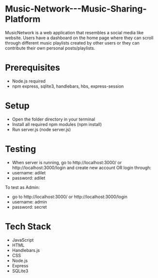 # Music-Network---Music-Sharing-Platform

MusicNetwork is a web application that resembles a social media like website. Users have a dashboard on the home page where they can scroll through different music playlists created by other users or they can contribute their own personal posts/playlists.

# Prerequisites

- Node.js required
- npm express, sqlite3, handlebars, hbs, express-session

# Setup

- Open the folder directory in your terminal
- Install all required npm modules (npm install)
- Run server.js (node server.js)

# Testing

- When server is running, go to http://localhost:3000/ or http://localhost:3000/login and create new account OR login through:
- username: adilet
- password: adilet

To test as Admin:

- go to http://localhost:3000/ or http://localhost:3000/login
- username: admin
- password: secret

# Tech Stack

- JavaScript
- HTML
- Handlebars.js
- CSS
- Node.js
- Express
- SQLite3
